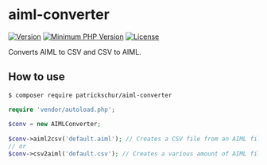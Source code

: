 # aiml-converter
[![Version](https://img.shields.io/packagist/v/patrickschur/aiml-converter.svg?style=flat-square)](https://packagist.org/packages/patrickschur/aiml-converter)
[![Minimum PHP Version](https://img.shields.io/badge/php-%3E%3D%205.4-4AC51C.svg?style=flat-square)](http://php.net/)
[![License](https://img.shields.io/packagist/l/patrickschur/aiml-converter.svg?style=flat-square)](https://opensource.org/licenses/MIT)

Converts AIML to CSV and CSV to AIML.

## How to use
```bash
$ composer require patrickschur/aiml-converter
```

```php
require 'vendor/autoload.php';
 
$conv = new AIMLConverter;
 
$conv->aiml2csv('default.aiml'); // Creates a CSV file from an AIML file
// or
$conv->csv2aiml('default.csv'); // Creates a various amount of AIML files from a CSV file
```